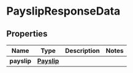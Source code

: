 

# PayslipResponseData


## Properties

| Name | Type | Description | Notes |
|------------ | ------------- | ------------- | -------------|
|**payslip** | [**Payslip**](Payslip.md) |  |  |



